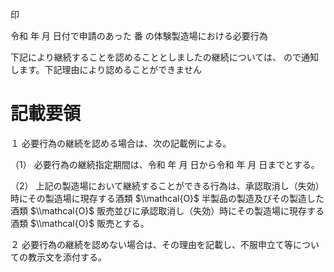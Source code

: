 印

令和 年 月 日付で申請のあった 番 の体験製造場における必要行為

下記により継続することを認めることとしましたの継続については、 ので通知します。下記理由により認めることができません

# 記載要領

１ 必要行為の継続を認める場合は、次の記載例による。

（1） 必要行為の継続指定期間は、令和 年 月 日から令和 年 月 日までとする。

（2） 上記の製造場において継続することができる行為は、承認取消し（失効）時にその製造場に現存する酒類 $\\mathcal{O}$ 半製品の製造及びその製造した酒類 $\\mathcal{O}$ 販売並びに承認取消し（失効）時にその製造場に現存する酒類 $\\mathcal{O}$ 販売とする。

２ 必要行為の継続を認めない場合は、その理由を記載し、不服申立て等についての教示文を添付する。